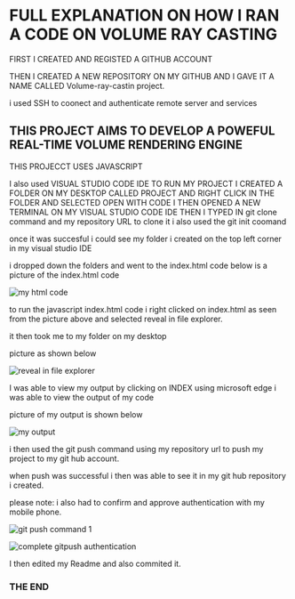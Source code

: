 # FULL EXPLANATION ON HOW I RAN A CODE ON VOLUME RAY CASTING

FIRST I CREATED AND REGISTED A GITHUB ACCOUNT

THEN I CREATED A NEW REPOSITORY ON MY GITHUB AND I GAVE IT A NAME CALLED Volume-ray-castin project.


i used SSH to coonect and authenticate remote server and services

## THIS PROJECT AIMS TO DEVELOP A POWEFUL REAL-TIME VOLUME RENDERING ENGINE


THIS PROJECCT USES JAVASCRIPT 

I also used VISUAL STUDIO CODE IDE TO RUN MY PROJECT
 I CREATED A FOLDER ON MY DESKTOP CALLED PROJECT AND RIGHT CLICK IN THE FOLDER AND SELECTED OPEN WITH CODE
 I THEN OPENED A NEW TERMINAL ON MY VISUAL STUDIO CODE IDE
 THEN I TYPED IN git clone command  and my repository URL to clone it
 i also used the git init coomand
 
 once it was succesful i could see my folder i created on the top left corner in my visual studio IDE
 
 i dropped down the folders and went to the index.html code
 below is a picture of the index.html code
 
 
 
 ![my html code](https://github.com/nwalablessing/volumeray-casting-project/assets/106828675/a7d4826b-32ef-4656-964f-07d65dfc9a21)


to run the javascript index.html code i right clicked on index.html as seen from the picture above and selected reveal in file explorer.

it then took me to my folder on my desktop

picture as shown below



![reveal in file explorer](https://github.com/nwalablessing/volumeray-casting-project/assets/106828675/b88410ff-6bb9-4f15-8078-949150ded791)

I was able to view my output by clicking on INDEX using microsoft edge i was able to view the output of my code

picture of my output is shown below

![my output](https://github.com/nwalablessing/volumeray-casting-project/assets/106828675/803e8589-595e-43cb-a7c5-9940b4a870e4)


i then used the git push command using my repository url to push my project to my git hub account.

when push was successful i then was able to see it in my git hub repository i created.

please note: i also had to confirm and approve authentication with my mobile phone.

![git push command 1](https://github.com/nwalablessing/volumeray-casting-project/assets/106828675/e7e02aa0-f059-4d43-b209-7595fc496479)



![complete gitpush authentication](https://github.com/nwalablessing/volumeray-casting-project/assets/106828675/634b181e-f3c8-4ca3-b6c3-6e6ff58ab083)

I then edited my Readme and also commited it.

### THE END
